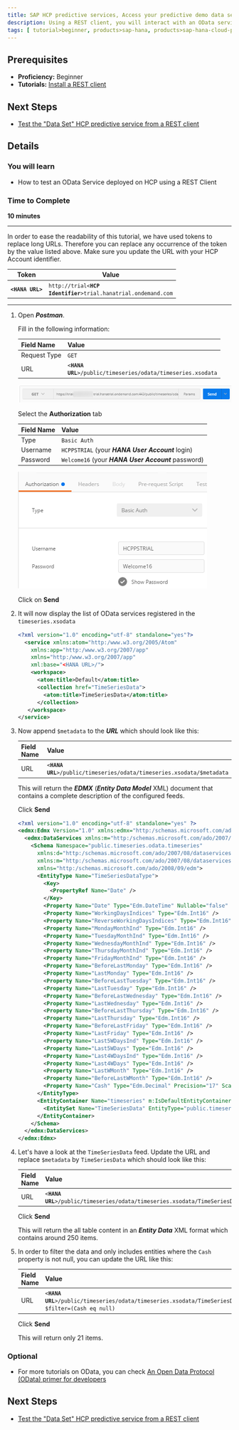 ```yaml
---
title: SAP HCP predictive services, Access your predictive demo data set using an OData services from a REST client
description: Using a REST client, you will interact with an OData services and get access to your predictive demo data set
tags: [ tutorial>beginner, products>sap-hana, products>sap-hana-cloud-platform, products>sap-hana-cloud-platform-predictive-services, topic>predictive, topic>odata ]
---
```


## Prerequisites
  - **Proficiency:** Beginner
  - **Tutorials:** [Install a REST client](http://go.sap.com/developer/tutorials/hcpps-rest-client-install.html)

## Next Steps
  - [Test the "Data Set" HCP predictive service from a REST client](http://go.sap.com/developer/tutorials/hcpps-rest-ps-dataset.html)

## Details
### You will learn
  - How to test an OData Service deployed on HCP using a REST Client

### Time to Complete
  **10 minutes**

---

In order to ease the readability of this tutorial, we have used tokens to replace long URLs.
Therefore you can replace any occurrence of the token by the value listed above.
Make sure you update the URL with your HCP Account identifier.

Token                                | Value
------------------------------------ | -------------
<code><b>&lt;HANA URL&gt;</b></code> | `http://trial<`<code><b>HCP Identifier</b></code>`>trial.hanatrial.ondemand.com`

---

1. Open ***Postman***.

    Fill in the following information:

    Field Name     | Value
    -------------- | -------------
    Request Type   | `GET`
    URL            | `<`<code><b>HANA URL</b></code>`>/public/timeseries/odata/timeseries.xsodata`

    ![Postman URL](1.png)

    Select the **Authorization** tab

    Field Name     | Value
    -------------- | --------------
    Type           | `Basic Auth`
    Username       | `HCPPSTRIAL` (your ***HANA User Account*** login)
    Password       | `Welcome16` (your ***HANA User Account*** password)

    ![Postman URL](2.png)

    Click on **Send**

1. It will now display the list of OData services registered in the `timeseries.xsodata`

    ```XML
    <?xml version="1.0" encoding="utf-8" standalone="yes"?>
      <service xmlns:atom="http:/www.w3.org/2005/Atom"
        xmlns:app="http:/www.w3.org/2007/app"
        xmlns="http:/www.w3.org/2007/app"
        xml:base="<HANA URL>/">
        <workspace>
          <atom:title>Default</atom:title>
          <collection href="TimeSeriesData">
            <atom:title>TimeSeriesData</atom:title>
          </collection>
       </workspace>
    </service>
    ```
1. Now append `$metadata` to the ***URL*** which should look like this:

    Field Name     | Value
    -------------- | -------------
    URL            | `<`<code><b>HANA URL</b></code>`>/public/timeseries/odata/timeseries.xsodata/$metadata`

    This will return the ***EDMX*** (***Entity Data Model*** XML) document that contains a complete description of the configured feeds.

    Click **Send**

    ```XML
    <?xml version="1.0" encoding="utf-8" standalone="yes" ?>
    <edmx:Edmx Version="1.0" xmlns:edmx="http:/schemas.microsoft.com/ado/2007/06/edmx">
      <edmx:DataServices xmlns:m="http:/schemas.microsoft.com/ado/2007/08/dataservices/metadata" m:DataServiceVersion="2.0">
        <Schema Namespace="public.timeseries.odata.timeseries"
          xmlns:d="http:/schemas.microsoft.com/ado/2007/08/dataservices"
          xmlns:m="http:/schemas.microsoft.com/ado/2007/08/dataservices/metadata"
          xmlns="http:/schemas.microsoft.com/ado/2008/09/edm">
          <EntityType Name="TimeSeriesDataType">
            <Key>
              <PropertyRef Name="Date" />
            </Key>
            <Property Name="Date" Type="Edm.DateTime" Nullable="false" />
            <Property Name="WorkingDaysIndices" Type="Edm.Int16" />
            <Property Name="ReverseWorkingDaysIndices" Type="Edm.Int16" />
            <Property Name="MondayMonthInd" Type="Edm.Int16" />
            <Property Name="TuesdayMonthInd" Type="Edm.Int16" />
            <Property Name="WednesdayMonthInd" Type="Edm.Int16" />
            <Property Name="ThursdayMonthInd" Type="Edm.Int16" />
            <Property Name="FridayMonthInd" Type="Edm.Int16" />
            <Property Name="BeforeLastMonday" Type="Edm.Int16" />
            <Property Name="LastMonday" Type="Edm.Int16" />
            <Property Name="BeforeLastTuesday" Type="Edm.Int16" />
            <Property Name="LastTuesday" Type="Edm.Int16" />
            <Property Name="BeforeLastWednesday" Type="Edm.Int16" />
            <Property Name="LastWednesday" Type="Edm.Int16" />
            <Property Name="BeforeLastThursday" Type="Edm.Int16" />
            <Property Name="LastThursday" Type="Edm.Int16" />
            <Property Name="BeforeLastFriday" Type="Edm.Int16" />
            <Property Name="LastFriday" Type="Edm.Int16" />
            <Property Name="Last5WDaysInd" Type="Edm.Int16" />
            <Property Name="Last5WDays" Type="Edm.Int16" />
            <Property Name="Last4WDaysInd" Type="Edm.Int16" />
            <Property Name="Last4WDays" Type="Edm.Int16" />
            <Property Name="LastWMonth" Type="Edm.Int16" />
            <Property Name="BeforeLastWMonth" Type="Edm.Int16" />
            <Property Name="Cash" Type="Edm.Decimal" Precision="17" Scale="6" />
          </EntityType>
          <EntityContainer Name="timeseries" m:IsDefaultEntityContainer="true">
            <EntitySet Name="TimeSeriesData" EntityType="public.timeseries.odata.timeseries.TimeSeriesDataType" />
          </EntityContainer>
        </Schema>
      </edmx:DataServices>
    </edmx:Edmx>
    ```

1. Let's have a look at the `TimeSeriesData` feed. Update the URL and replace `$metadata` by `TimeSeriesData` which should look like this:

    Field Name     | Value
    -------------- | -------------
    URL            | `<`<code><b>HANA URL</b></code>`>/public/timeseries/odata/timeseries.xsodata/TimeSeriesData`

    Click **Send**

    This will return the all table content in an ***Entity Data***  XML format which contains around 250 items.

1. In order to filter the data and only includes entities where the `Cash` property is not null, you can update the URL like this:

    Field Name     | Value
    -------------- | -------------
    URL            | `<`<code><b>HANA URL</b></code>`>/public/timeseries/odata/timeseries.xsodata/TimeSeriesData/?$filter=(Cash eq null)`

    Click **Send**

    This will return only 21 items.

### Optional
  - For more tutorials on OData, you can check [An Open Data Protocol (OData) primer for developers](http://go.sap.com/developer/tutorials/hcp-webide-odata-primer.html)

## Next Steps
  - [Test the "Data Set" HCP predictive service from a REST client](http://go.sap.com/developer/tutorials/hcpps-rest-ps-dataset.html)
